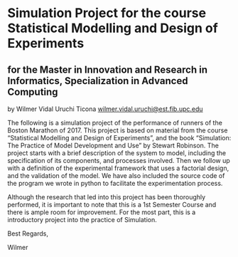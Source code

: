# Simulation Project for the course Statistical Modelling and Design of Experiments
## for the Master in Innovation and Research in Informatics, Specialization in Advanced Computing
by Wilmer Vidal Uruchi Ticona wilmer.vidal.uruchi@est.fib.upc.edu

The following is a simulation project of the performance of runners of the Boston Marathon of 2017. This project is based on material from the course “Statistical Modelling and Design of Experiments”, and the book “Simulation: The Practice of Model Development and Use” by Stewart Robinson. The project starts with a brief description of the system to model, including the specification of its components, and processes involved. Then we follow up with a definition of the experimental framework that uses a factorial design, and the validation of the model. We have also included the source code of the program we wrote in python to facilitate the experimentation process.

Although the research that led into this project has been thoroughly performed, it is important to note that this is a 1st Semester Course and there is ample room for improvement. For the most part, this is a introductory project into the practice of Simulation.

Best Regards,

Wilmer
